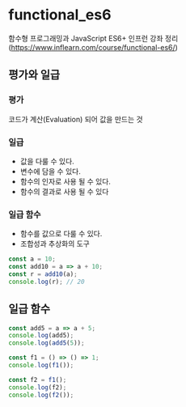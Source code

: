 # functional_es6
함수형 프로그래밍과 JavaScript ES6+ 인프런 강좌 정리 (https://www.inflearn.com/course/functional-es6/)

## 평가와 일급

### 평가

코드가 계산(Evaluation) 되어 값을 만드는 것

### 일급

- 값을 다룰 수 있다.
- 변수에 담을 수 있다.
- 함수의 인자로 사용 될 수 있다.
- 함수의 결과로 사용 될 수 있다

### 일급 함수

- 함수를 값으로 다룰 수 있다.
- 조합성과 추상화의 도구

```js
const a = 10;
const add10 = a => a + 10;
const r = add10(a);
console.log(r);	// 20
```

## 일급 함수

```js
const add5 = a => a + 5;
console.log(add5);
console.log(add5(5));

const f1 = () => () => 1;
console.log(f1());

const f2 = f1();
console.log(f2);
console.log(f2());
```